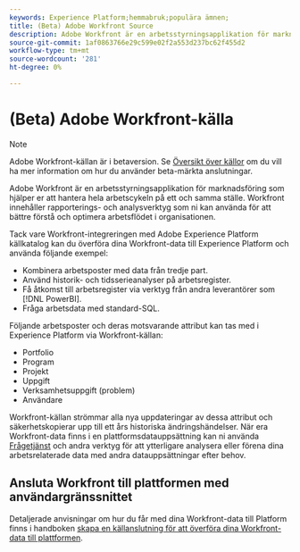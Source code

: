 ```yaml
---
keywords: Experience Platform;hemmabruk;populära ämnen;
title: (Beta) Adobe Workfront Source
description: Adobe Workfront är en arbetsstyrningsapplikation för marknadsföring som hjälper er att hantera hela arbetscykeln på ett och samma ställe. Workfront innehåller rapporterings- och analysverktyg som ni kan använda för att bättre förstå och optimera arbetsflödet i organisationen.
source-git-commit: 1af0863766e29c599e02f2a553d237bc62f455d2
workflow-type: tm+mt
source-wordcount: '281'
ht-degree: 0%

---
```


# (Beta) Adobe Workfront-källa

>[!NOTE]
>
>Adobe Workfront-källan är i betaversion. Se [Översikt över källor](../../home.md#terms-and-conditions) om du vill ha mer information om hur du använder beta-märkta anslutningar.

Adobe Workfront är en arbetsstyrningsapplikation för marknadsföring som hjälper er att hantera hela arbetscykeln på ett och samma ställe. Workfront innehåller rapporterings- och analysverktyg som ni kan använda för att bättre förstå och optimera arbetsflödet i organisationen.

Tack vare Workfront-integreringen med Adobe Experience Platform källkatalog kan du överföra dina Workfront-data till Experience Platform och använda följande exempel:

* Kombinera arbetsposter med data från tredje part.
* Använd historik- och tidsserieanalyser på arbetsregister.
* Få åtkomst till arbetsregister via verktyg från andra leverantörer som [!DNL PowerBI].
* Fråga arbetsdata med standard-SQL.

Följande arbetsposter och deras motsvarande attribut kan tas med i Experience Platform via Workfront-källan:

* Portfolio
* Program
* Projekt
* Uppgift
* Verksamhetsuppgift (problem)
* Användare

Workfront-källan strömmar alla nya uppdateringar av dessa attribut och säkerhetskopierar upp till ett års historiska ändringshändelser. När era Workfront-data finns i en plattformsdatauppsättning kan ni använda [Frågetjänst](../../../query-service/home.md) och andra verktyg för att ytterligare analysera eller förena dina arbetsrelaterade data med andra datauppsättningar efter behov.

## Ansluta Workfront till plattformen med användargränssnittet

Detaljerade anvisningar om hur du får med dina Workfront-data till Platform finns i handboken [skapa en källanslutning för att överföra dina Workfront-data till plattformen](../../tutorials/ui/create/adobe-applications/workfront.md).